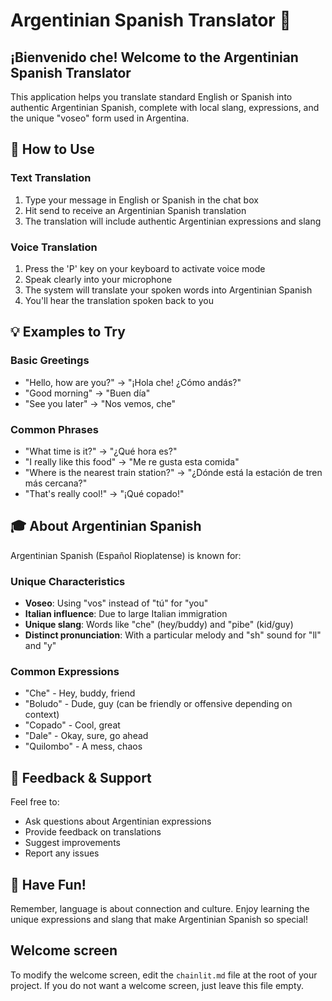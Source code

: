 # Argentinian Spanish Translator 🧉

## ¡Bienvenido che! Welcome to the Argentinian Spanish Translator

This application helps you translate standard English or Spanish into authentic Argentinian Spanish, complete with local slang, expressions, and the unique "voseo" form used in Argentina.

## 🎯 How to Use

### Text Translation
1. Type your message in English or Spanish in the chat box
2. Hit send to receive an Argentinian Spanish translation
3. The translation will include authentic Argentinian expressions and slang

### Voice Translation
1. Press the 'P' key on your keyboard to activate voice mode
2. Speak clearly into your microphone
3. The system will translate your spoken words into Argentinian Spanish
4. You'll hear the translation spoken back to you

## 💡 Examples to Try

### Basic Greetings
- "Hello, how are you?" → "¡Hola che! ¿Cómo andás?"
- "Good morning" → "Buen día"
- "See you later" → "Nos vemos, che"

### Common Phrases
- "What time is it?" → "¿Qué hora es?"
- "I really like this food" → "Me re gusta esta comida"
- "Where is the nearest train station?" → "¿Dónde está la estación de tren más cercana?"
- "That's really cool!" → "¡Qué copado!"

## 🎓 About Argentinian Spanish

Argentinian Spanish (Español Rioplatense) is known for:

### Unique Characteristics
- **Voseo**: Using "vos" instead of "tú" for "you"
- **Italian influence**: Due to large Italian immigration
- **Unique slang**: Words like "che" (hey/buddy) and "pibe" (kid/guy)
- **Distinct pronunciation**: With a particular melody and "sh" sound for "ll" and "y"

### Common Expressions
- "Che" - Hey, buddy, friend
- "Boludo" - Dude, guy (can be friendly or offensive depending on context)
- "Copado" - Cool, great
- "Dale" - Okay, sure, go ahead
- "Quilombo" - A mess, chaos

## 🤝 Feedback & Support

Feel free to:
- Ask questions about Argentinian expressions
- Provide feedback on translations
- Suggest improvements
- Report any issues

## 🎉 Have Fun!

Remember, language is about connection and culture. Enjoy learning the unique expressions and slang that make Argentinian Spanish so special!

## Welcome screen

To modify the welcome screen, edit the `chainlit.md` file at the root of your project. If you do not want a welcome screen, just leave this file empty.
